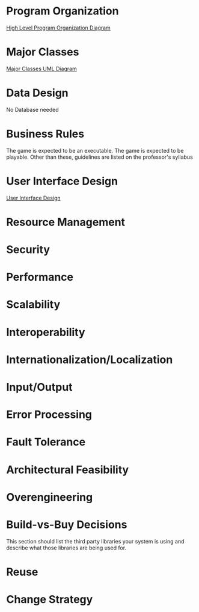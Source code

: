 # Program Organization

[High Level Program Organization Diagram](https://drive.google.com/file/d/1QNWbmi5RV_b5zfNown9PiCDa56DgCP-i/view?usp=sharing)

# Major Classes

[Major Classes UML Diagram](https://drive.google.com/file/d/1eRgI3UygqXtf3x0KT0tUmMOeRiznU86I/view?usp=sharing)

# Data Design

No Database needed

# Business Rules

The game is expected to be an executable.
The game is expected to be playable. Other than these, guidelines are listed on the professor's syllabus

# User Interface Design

[User Interface Design](https://docs.google.com/document/d/1kpGgwfg6r6enp68Jdj-jGx1Z2RlYuP_FJamOdQT0AVk/edit?usp=sharing)
# Resource Management

# Security

# Performance

# Scalability

# Interoperability

# Internationalization/Localization

# Input/Output

# Error Processing

# Fault Tolerance

# Architectural Feasibility

# Overengineering

# Build-vs-Buy Decisions

This section should list the third party libraries your system is using and describe what those libraries are being used for.

# Reuse

# Change Strategy

